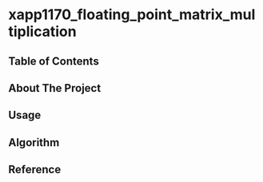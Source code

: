 # xapp1170_floating_point_matrix_multiplication
## Table of Contents
## About The Project
## Usage
## Algorithm
## Reference
